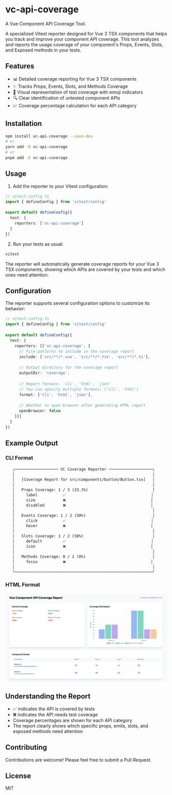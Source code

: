 # vc-api-coverage
A Vue Component API Coverage Tool.

A specialized Vitest reporter designed for Vue 3 TSX components that helps you track and improve your component API coverage. This tool analyzes and reports the usage coverage of your component's Props, Events, Slots, and Exposed methods in your tests.

## Features

- 📊 Detailed coverage reporting for Vue 3 TSX components
- ✨ Tracks Props, Events, Slots, and Methods Coverage
- 🎯 Visual representation of test coverage with emoji indicators
- 🔍 Clear identification of untested component APIs
- 📈 Coverage percentage calculation for each API category

## Installation

```bash
npm install vc-api-coverage --save-dev
# or
yarn add -D vc-api-coverage
# or
pnpm add -D vc-api-coverage
```

## Usage

1. Add the reporter to your Vitest configuration:

```ts
// vitest.config.ts
import { defineConfig } from 'vitest/config'

export default defineConfig({
  test: {
    reporters: ['vc-api-coverage']
  }
})
```

2. Run your tests as usual:

```bash
vitest
```

The reporter will automatically generate coverage reports for your Vue 3 TSX components, showing which APIs are covered by your tests and which ones need attention.

## Configuration

The reporter supports several configuration options to customize its behavior:

```ts
// vitest.config.ts
import { defineConfig } from 'vitest/config'

export default defineConfig({
  test: {
    reporters: [['vc-api-coverage', {
      // File patterns to include in the coverage report
      include: ['src/**/*.vue', 'src/**/*.tsx', 'src/**/*.ts'],
      
      // Output directory for the coverage report
      outputDir: 'coverage',
      
      // Report formats: 'cli', 'html', 'json'
      // You can specify multiple formats: ['cli', 'html']
      format: ['cli', 'html', 'json'],
      
      // Whether to open browser after generating HTML report
      openBrowser: false
    }]]
  }
})
```

## Example Output

### CLI Format
```
   ╭─────────────────── VC Coverage Reporter ───────────────────╮
   │                                                            │
   │   [Coverage Report for src/components/button/Button.tsx]   │
   │                                                            │
   │   Props Coverage: 1 / 3 (33.3%)                            │
   │     label           ✅                                     │
   │     size            ❌                                     │
   │     disabled        ❌                                     │
   │                                                            │
   │   Events Coverage: 1 / 2 (50%)                             │
   │     click           ✅                                     │
   │     hover           ❌                                     │
   │                                                            │
   │   Slots Coverage: 1 / 2 (50%)                              │
   │     default         ✅                                     │
   │     icon            ❌                                     │
   │                                                            │
   │   Methods Coverage: 0 / 1 (0%)                             │
   │     focus           ❌                                     │
   │                                                            │
   ╰────────────────────────────────────────────────────────────╯
```

### HTML Format
![](./examples/src/assets/image.png)


## Understanding the Report

- ✅ indicates the API is covered by tests
- ❌ indicates the API needs test coverage
- Coverage percentages are shown for each API category
- The report clearly shows which specific props, emits, slots, and exposed methods need attention

## Contributing

Contributions are welcome! Please feel free to submit a Pull Request.

## License

MIT
